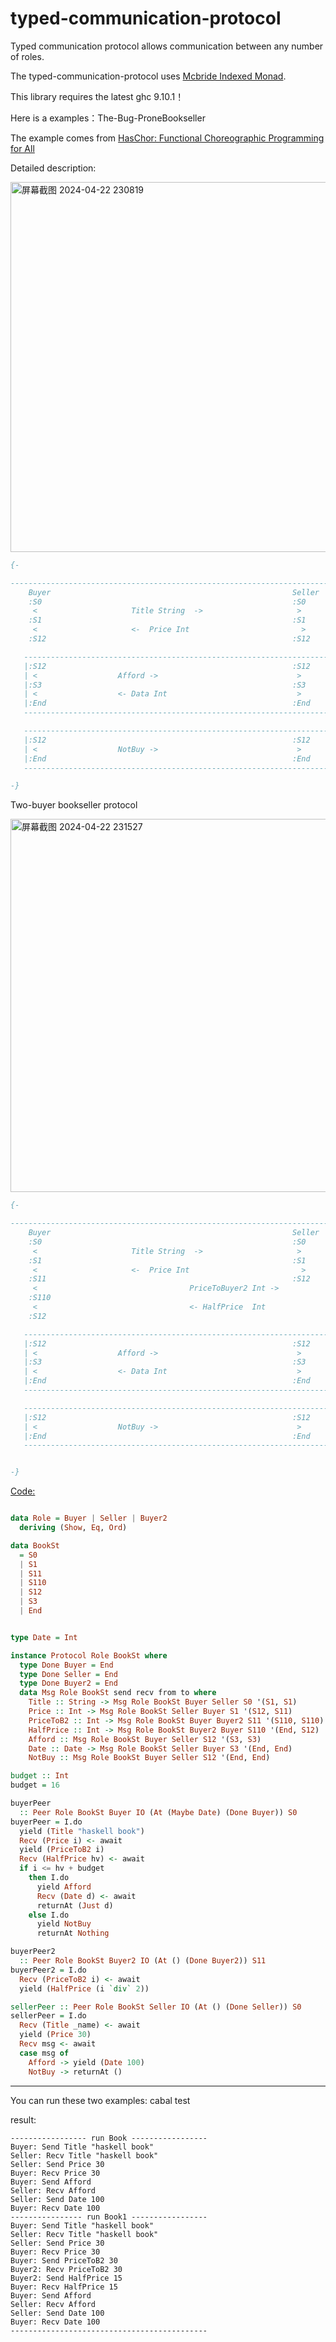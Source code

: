 # typed-communication-protocol
Typed communication protocol allows communication between any number of roles.

The typed-communication-protocol uses [Mcbride Indexed Monad](https://stackoverflow.com/questions/28690448/what-is-indexed-monad).

This library requires the latest ghc 9.10.1！

Here is a examples：The-Bug-ProneBookseller


The example comes from [HasChor: Functional Choreographic Programming for All](https://dl.acm.org/doi/10.1145/3607849)


Detailed description:



<img width="592" alt="屏幕截图 2024-04-22 230819" src="https://github.com/sdzx-1/typed-communication-protocol/assets/63328943/0b8b129e-74bf-445e-a1c6-96d4f5c79f47">

```haskell
{-

--------------------------------------------------------------------------
    Buyer                                                      Seller
    :S0                                                        :S0
     <                     Title String  ->                     >
    :S1                                                        :S1
     <                     <-  Price Int                         >
    :S12                                                       :S12

   ---------------------------------------------------------------------
   |:S12                                                       :S12
   | <                  Afford ->                               >
   |:S3                                                        :S3
   | <                  <- Data Int                             >
   |:End                                                       :End
   ---------------------------------------------------------------------

   ---------------------------------------------------------------------
   |:S12                                                       :S12
   | <                  NotBuy ->                               >
   |:End                                                       :End
   ---------------------------------------------------------------------

-}

```

Two-buyer bookseller protocol



<img width="597" alt="屏幕截图 2024-04-22 231527" src="https://github.com/sdzx-1/typed-communication-protocol/assets/63328943/c7f11579-74fd-481e-bf70-140caddfa25e">

```haskell
{-

-----------------------------------------------------------------------------------------------
    Buyer                                                      Seller                  Buyer2
    :S0                                                        :S0
     <                     Title String  ->                     >
    :S1                                                        :S1
     <                     <-  Price Int                         >
    :S11                                                       :S12                    :S11
     <                                  PriceToBuyer2 Int ->                            >
    :S110                                                                              :S110
     <                                  <- HalfPrice  Int                               >
    :S12                                                                               :End

   ---------------------------------------------------------------------
   |:S12                                                       :S12
   | <                  Afford ->                               >
   |:S3                                                        :S3
   | <                  <- Data Int                             >
   |:End                                                       :End
   ---------------------------------------------------------------------

   ---------------------------------------------------------------------
   |:S12                                                       :S12
   | <                  NotBuy ->                               >
   |:End                                                       :End
   ---------------------------------------------------------------------


-}
```
[Code:](https://github.com/sdzx-1/typed-communication-protocol/blob/main/test/Book1.hs)
```haskell

data Role = Buyer | Seller | Buyer2
  deriving (Show, Eq, Ord)

data BookSt
  = S0
  | S1
  | S11
  | S110
  | S12
  | S3
  | End


type Date = Int

instance Protocol Role BookSt where
  type Done Buyer = End
  type Done Seller = End
  type Done Buyer2 = End
  data Msg Role BookSt send recv from to where
    Title :: String -> Msg Role BookSt Buyer Seller S0 '(S1, S1)
    Price :: Int -> Msg Role BookSt Seller Buyer S1 '(S12, S11)
    PriceToB2 :: Int -> Msg Role BookSt Buyer Buyer2 S11 '(S110, S110)
    HalfPrice :: Int -> Msg Role BookSt Buyer2 Buyer S110 '(End, S12)
    Afford :: Msg Role BookSt Buyer Seller S12 '(S3, S3)
    Date :: Date -> Msg Role BookSt Seller Buyer S3 '(End, End)
    NotBuy :: Msg Role BookSt Buyer Seller S12 '(End, End)

budget :: Int
budget = 16

buyerPeer
  :: Peer Role BookSt Buyer IO (At (Maybe Date) (Done Buyer)) S0
buyerPeer = I.do
  yield (Title "haskell book")
  Recv (Price i) <- await
  yield (PriceToB2 i)
  Recv (HalfPrice hv) <- await
  if i <= hv + budget
    then I.do
      yield Afford
      Recv (Date d) <- await
      returnAt (Just d)
    else I.do
      yield NotBuy
      returnAt Nothing

buyerPeer2
  :: Peer Role BookSt Buyer2 IO (At () (Done Buyer2)) S11
buyerPeer2 = I.do
  Recv (PriceToB2 i) <- await
  yield (HalfPrice (i `div` 2))

sellerPeer :: Peer Role BookSt Seller IO (At () (Done Seller)) S0
sellerPeer = I.do
  Recv (Title _name) <- await
  yield (Price 30)
  Recv msg <- await
  case msg of
    Afford -> yield (Date 100)
    NotBuy -> returnAt ()
```
---------------------------------------------
You can run these two examples: cabal test

result: 

```shell
----------------- run Book -----------------
Buyer: Send Title "haskell book"
Seller: Recv Title "haskell book"
Seller: Send Price 30
Buyer: Recv Price 30
Buyer: Send Afford
Seller: Recv Afford
Seller: Send Date 100
Buyer: Recv Date 100
---------------- run Book1 -----------------
Buyer: Send Title "haskell book"
Seller: Recv Title "haskell book"
Seller: Send Price 30
Buyer: Recv Price 30
Buyer: Send PriceToB2 30
Buyer2: Recv PriceToB2 30
Buyer2: Send HalfPrice 15
Buyer: Recv HalfPrice 15
Buyer: Send Afford
Seller: Recv Afford
Seller: Send Date 100
Buyer: Recv Date 100
--------------------------------------------

```


